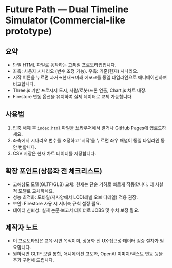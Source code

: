 Future Path — Dual Timeline Simulator (Commercial-like prototype)
===================================================================

요약
----
- 단일 HTML 파일로 동작하는 고품질 프로토타입입니다.
- 좌측: 사용자 시나리오 (변수 조정 가능). 우측: 기준(현재) 시나리오.
- 시작 버튼을 누르면 과거→현재→미래 에포크를 동일 타임라인으로 애니메이션하며 비교합니다.
- Three.js 기반 프로시저 도시, 사람/로봇/드론 연출, Chart.js 차트 내장.
- Firestore 연동 옵션을 유지하여 실제 데이터로 교체 가능합니다.

사용법
----
1. 압축 해제 후 `index.html` 파일을 브라우저에서 열거나 GitHub Pages에 업로드하세요.
2. 좌측에서 시나리오 변수를 조정하고 '시작'을 누르면 좌우 패널이 동일 타임라인 동안 변합니다.
3. CSV 저장은 현재 차트 데이터를 저장합니다.

확장 포인트(상용화 전 체크리스트)
----
- 고해상도 모델(GLTF/GLB) 교체: 현재는 단순 기하로 빠르게 작동합니다. 더 사실적 모델로 교체하세요.
- 성능 최적화: 모바일/저사양에서 LOD(레벨 오브 디테일) 적용 권장.
- 보안: Firestore 사용 시 서버측 규칙 설정 필요.
- 데이터 신뢰성: 실제 논문·보고서 데이터로 JOBS 및 수치 보정 필요.

제작자 노트
----
- 이 프로토타입은 교육·시연 목적이며, 상용화 전 UX·접근성·데이터 검증 절차가 필요합니다.
- 원하시면 GLTF 모델 통합, 애니메이션 고도화, OpenAI 이미지/텍스트 연동 등을 추가 구현해 드립니다.
